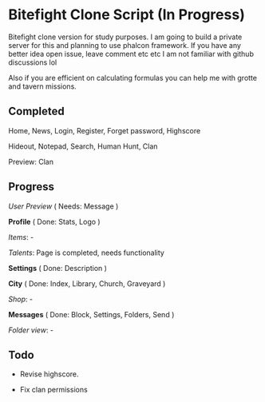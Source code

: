 # Bitefight Clone Script (In Progress)

Bitefight clone version for study purposes. I am going to build a private server for this and planning to use phalcon framework. If you have any better idea open issue, leave comment etc etc I am not familiar with github discussions lol

Also if you are efficient on calculating formulas you can help me with grotte and tavern missions.

## Completed

Home, News, Login, Register, Forget password, Highscore

Hideout, Notepad, Search, Human Hunt, Clan

Preview: Clan

## Progress

*User Preview* ( Needs: Message )

**Profile** ( Done: Stats, Logo )

*Items*: -

*Talents*: Page is completed, needs functionality

**Settings** ( Done: Description )

**City** ( Done: Index, Library, Church, Graveyard )

*Shop*: -

**Messages** ( Done: Block, Settings, Folders, Send )

*Folder view*: -

## Todo

- Revise highscore.

- Fix clan permissions